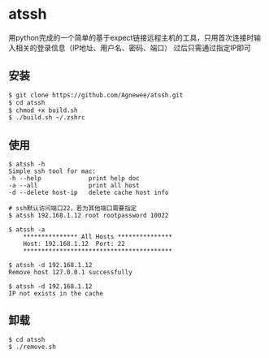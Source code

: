atssh
===

用python完成的一个简单的基于expect链接远程主机的工具，只用首次连接时输入相关的登录信息（IP地址、用户名、密码、端口）
过后只需通过指定IP即可

安装
---
```bash
$ git clone https://github.com/Agnewee/atssh.git
$ cd atssh
$ chmod +x build.sh
$ ./build.sh ~/.zshrc
```

使用
---
```
$ atssh -h
Simple ssh tool for mac:
-h --help             print help doc
-a --all              print all host
-d --delete host-ip   delete cache host info

# ssh默认访问端口22，若为其他端口需要指定
$ atssh 192.168.1.12 root rootpassword 10022

$ atssh -a
    *************** All Hosts ***************
	Host: 192.168.1.12	Port: 22
    *****************************************

$ atssh -d 192.168.1.12
Remove host 127.0.0.1 successfully

$ atssh -d 192.168.1.12
IP not exists in the cache
```

卸载
---
```
$ cd atssh
$ ./remove.sh
```